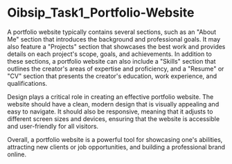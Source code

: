 # Oibsip_Task1_Portfolio-Website
A portfolio website typically contains several sections, such as an "About Me" section that introduces the background and professional goals. It may also feature a "Projects" section that showcases the best work and provides details on each project's scope, goals, and achievements. In addition to these sections, a portfolio website can also include a "Skills" section that outlines the creator's areas of expertise and proficiency, and a "Resume" or "CV" section that presents the creator's education, work experience, and qualifications.

Design plays a critical role in creating an effective portfolio website. The website should have a clean, modern design that is visually appealing and easy to navigate. It should also be responsive, meaning that it adjusts to different screen sizes and devices, ensuring that the website is accessible and user-friendly for all visitors.

Overall, a portfolio website is a powerful tool for showcasing one's abilities, attracting new clients or job opportunities, and building a professional brand online.
